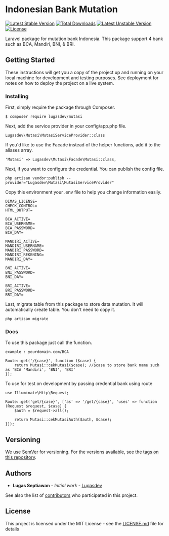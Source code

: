 # Indonesian Bank Mutation

[![Latest Stable Version](https://poser.pugx.org/lugasdev/mutasi/v/stable)](https://packagist.org/packages/lugasdev/mutasi)
[![Total Downloads](https://poser.pugx.org/lugasdev/mutasi/downloads)](https://packagist.org/packages/lugasdev/mutasi)
[![Latest Unstable Version](https://poser.pugx.org/lugasdev/mutasi/v/unstable)](https://packagist.org/packages/lugasdev/mutasi)
[![License](https://poser.pugx.org/lugasdev/mutasi/license)](https://packagist.org/packages/lugasdev/mutasi)

Laravel package for mutation bank Indonesia. This package support 4 bank such as BCA, Mandiri, BNI, & BRI.

## Getting Started

These instructions will get you a copy of the project up and running on your local machine for development and testing purposes. See deployment for notes on how to deploy the project on a live system.

### Installing

First, simply require the package through Composer.

```
$ composer require lugasdev/mutasi
```

Next, add the service provider in your config/app.php file.

```
Lugasdev\Mutasi\MutasiServiceProvider::class
```

If you'd like to use the Facade instead of the helper functions, add it to the aliases array.

```
'Mutasi' => Lugasdev\Mutasi\Facade\Mutasi::class,
```

Next, if you want to configure the credential. You can publish the config file.

```
php artisan vendor:publish --provider="Lugasdev\Mutasi\MutasiServiceProvider"
```

Copy this environment your .env file to help you change information easily.

```
DIMAS_LICENSE=
CHECK_CONTROL=
HTML_OUTPUT=
        
BCA_ACTIVE=
BCA_USERNAME=
BCA_PASSWORD=
BCA_DAY=
        
MANDIRI_ACTIVE=
MANDIRI_USERNAME=
MANDIRI_PASSWORD=
MANDIRI_REKENING=
MANDIRI_DAY=
        
BNI_ACTIVE=
BNI_PASSWORD=
BNI_DAY=
        
BRI_ACTIVE=
BRI_PASSWORD=
BRI_DAY=
```

Last, migrate table from this package to store data mutation. It will automatically create table. You don't need to copy it.

```
php artisan migrate
```

### Docs

To use this package just call the function.

```
example : yourdomain.com/BCA

Route::get('/{case}', function ($case) {
    return Mutasi::cekMutasi($case); //$case to store bank name such as 'BCA 'Mandiri', 'BNI', 'BRI'
});
```

To use for test on development by passing credential bank using route

```
use Illuminate\Http\Request;

Route::get('get/{case}', ['as' => '/get/{case}', 'uses' => function (Request $request, $case) {
    $auth = $request->all();

    return Mutasi::cekMutasiAuth($auth, $case);
}]);
```

## Versioning

We use [SemVer](http://semver.org/) for versioning. For the versions available, see the [tags on this repository](https://github.com/your/project/tags). 

## Authors

* **Lugas Septiawan** - *Initial work* - [Lugasdev](https://github.com/lugassawan)

See also the list of [contributors](https://github.com/your/project/contributors) who participated in this project.

## License

This project is licensed under the MIT License - see the [LICENSE.md](LICENSE.md) file for details